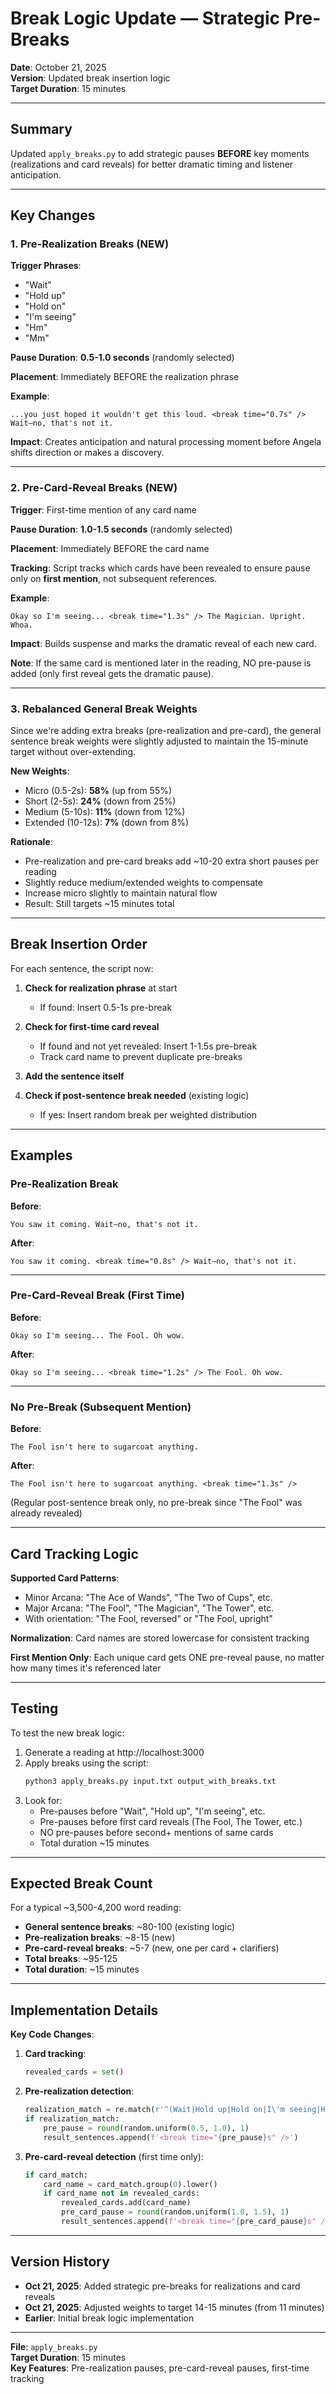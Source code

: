 # Break Logic Update — Strategic Pre-Breaks

**Date**: October 21, 2025  
**Version**: Updated break insertion logic  
**Target Duration**: 15 minutes

---

## Summary

Updated `apply_breaks.py` to add strategic pauses **BEFORE** key moments (realizations and card reveals) for better dramatic timing and listener anticipation.

---

## Key Changes

### 1. **Pre-Realization Breaks** (NEW)

**Trigger Phrases**:
- "Wait"
- "Hold up"
- "Hold on"
- "I'm seeing"
- "Hm"
- "Mm"

**Pause Duration**: **0.5-1.0 seconds** (randomly selected)

**Placement**: Immediately BEFORE the realization phrase

**Example**:
```
...you just hoped it wouldn't get this loud. <break time="0.7s" /> Wait—no, that's not it.
```

**Impact**: Creates anticipation and natural processing moment before Angela shifts direction or makes a discovery.

---

### 2. **Pre-Card-Reveal Breaks** (NEW)

**Trigger**: First-time mention of any card name

**Pause Duration**: **1.0-1.5 seconds** (randomly selected)

**Placement**: Immediately BEFORE the card name

**Tracking**: Script tracks which cards have been revealed to ensure pause only on **first mention**, not subsequent references.

**Example**:
```
Okay so I'm seeing... <break time="1.3s" /> The Magician. Upright. Whoa.
```

**Impact**: Builds suspense and marks the dramatic reveal of each new card.

**Note**: If the same card is mentioned later in the reading, NO pre-pause is added (only first reveal gets the dramatic pause).

---

### 3. **Rebalanced General Break Weights**

Since we're adding extra breaks (pre-realization and pre-card), the general sentence break weights were slightly adjusted to maintain the 15-minute target without over-extending.

**New Weights**:
- Micro (0.5-2s): **58%** (up from 55%)
- Short (2-5s): **24%** (down from 25%)
- Medium (5-10s): **11%** (down from 12%)
- Extended (10-12s): **7%** (down from 8%)

**Rationale**: 
- Pre-realization and pre-card breaks add ~10-20 extra short pauses per reading
- Slightly reduce medium/extended weights to compensate
- Increase micro slightly to maintain natural flow
- Result: Still targets ~15 minutes total

---

## Break Insertion Order

For each sentence, the script now:

1. **Check for realization phrase** at start
   - If found: Insert 0.5-1s pre-break

2. **Check for first-time card reveal**
   - If found and not yet revealed: Insert 1-1.5s pre-break
   - Track card name to prevent duplicate pre-breaks

3. **Add the sentence itself**

4. **Check if post-sentence break needed** (existing logic)
   - If yes: Insert random break per weighted distribution

---

## Examples

### Pre-Realization Break

**Before**:
```
You saw it coming. Wait—no, that's not it.
```

**After**:
```
You saw it coming. <break time="0.8s" /> Wait—no, that's not it.
```

---

### Pre-Card-Reveal Break (First Time)

**Before**:
```
Okay so I'm seeing... The Fool. Oh wow.
```

**After**:
```
Okay so I'm seeing... <break time="1.2s" /> The Fool. Oh wow.
```

---

### No Pre-Break (Subsequent Mention)

**Before**:
```
The Fool isn't here to sugarcoat anything.
```

**After**:
```
The Fool isn't here to sugarcoat anything. <break time="1.3s" />
```

(Regular post-sentence break only, no pre-break since "The Fool" was already revealed)

---

## Card Tracking Logic

**Supported Card Patterns**:
- Minor Arcana: "The Ace of Wands", "The Two of Cups", etc.
- Major Arcana: "The Fool", "The Magician", "The Tower", etc.
- With orientation: "The Fool, reversed" or "The Fool, upright"

**Normalization**: Card names are stored lowercase for consistent tracking

**First Mention Only**: Each unique card gets ONE pre-reveal pause, no matter how many times it's referenced later

---

## Testing

To test the new break logic:

1. Generate a reading at http://localhost:3000
2. Apply breaks using the script:
   ```bash
   python3 apply_breaks.py input.txt output_with_breaks.txt
   ```
3. Look for:
   - Pre-pauses before "Wait", "Hold up", "I'm seeing", etc.
   - Pre-pauses before first card reveals (The Fool, The Tower, etc.)
   - NO pre-pauses before second+ mentions of same cards
   - Total duration ~15 minutes

---

## Expected Break Count

For a typical ~3,500-4,200 word reading:
- **General sentence breaks**: ~80-100 (existing logic)
- **Pre-realization breaks**: ~8-15 (new)
- **Pre-card-reveal breaks**: ~5-7 (new, one per card + clarifiers)
- **Total breaks**: ~95-125
- **Total duration**: ~15 minutes

---

## Implementation Details

**Key Code Changes**:

1. **Card tracking**:
   ```python
   revealed_cards = set()
   ```

2. **Pre-realization detection**:
   ```python
   realization_match = re.match(r'^(Wait|Hold up|Hold on|I\'m seeing|Hm|Mm)', sentence, re.IGNORECASE)
   if realization_match:
       pre_pause = round(random.uniform(0.5, 1.0), 1)
       result_sentences.append(f'<break time="{pre_pause}s" />')
   ```

3. **Pre-card-reveal detection** (first time only):
   ```python
   if card_match:
       card_name = card_match.group(0).lower()
       if card_name not in revealed_cards:
           revealed_cards.add(card_name)
           pre_card_pause = round(random.uniform(1.0, 1.5), 1)
           result_sentences.append(f'<break time="{pre_card_pause}s" />')
   ```

---

## Version History

- **Oct 21, 2025**: Added strategic pre-breaks for realizations and card reveals
- **Oct 21, 2025**: Adjusted weights to target 14-15 minutes (from 11 minutes)
- **Earlier**: Initial break logic implementation

---

**File**: `apply_breaks.py`  
**Target Duration**: 15 minutes  
**Key Features**: Pre-realization pauses, pre-card-reveal pauses, first-time tracking


